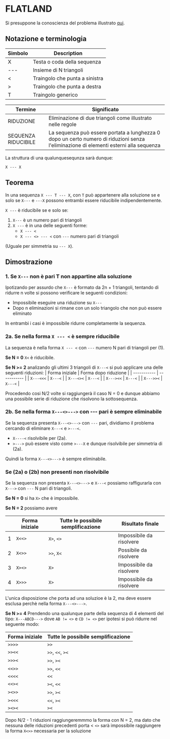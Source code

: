 # FLATLAND
Si presuppone la conoscienza del problema illustrato [qui](https://github.com/NicolaToscan/ASD_1920/blob/master/4_flatland/flatland%20(it).pdf).

## Notazione e terminologia
| Simbolo | Description |
| ----------- | ----------- |
| X | Testa o coda della sequenza |
| --- | Insieme di N  triangoli |
| < | Traingolo che punta a sinistra |
| > | Traingolo che punta a destra |
| T | Traingolo generico |

| Termine | Significato |
| ----------- | ----------- |
| RIDUZIONE | Eliminazione di due triangoli come illustrato nelle regole |
| SEQUENZA RIDUCIBILE | La sequenza può essere portata a lunghezza 0 dopo un certo numero di riduzioni senza l'eliminazione di elementi esterni alla sequenza

La struttura di una qualunquesequnza sarà dunque:

`X --- X`

## Teorema
In una sequenza `X --- T --- X`, con `T` può appartenere alla soluzione se e solo se `X---` e `---X` possono entrambi essere riducibile indipendentemente.

`X ---` è riducibile se e solo se:
1. `X---` è un numero pari di triangoli
2. `X ---` è in una delle seguenti forme:
   - `X --- <`
   - `X --- <> --- <` con `---` numero pari di triangoli

(Uguale per simmetria su `--- X`).

## Dimostrazione
<!-- dim che devono essere eliminate ind. -->

### 1. Se `X---` non è pari T non appartine alla soluzione
Ipotizando per assurdo che `X---` è formato da 2n + 1 triangoli, tentando di ridurre n volte si possono verificare le seguenti condizioni:
- Impossibile eseguire una riduzione su `X---`
- Dopo n eliminazioni si rimane con un solo triangolo che non può essere eliminato

In entrambi i casi è impossibile ridurre completamente la sequenza.


### 2a. Se nella forma `X --- <` è  sempre riducibile
La sequenza è nella forma `X --- <` con `---` numero N pari di triangoli per (1).

**Se N = 0** `X<` è riducibile.

**Se N >= 2** analizando gli ultimi 3 triangoli di `X---<` si può applicare una delle seguenti riduzioni:
| Forma iniziale | Forma dopo riduzione |
| ----------- | ----------- |
| `X---<<<` | `X---<` |
| `X---<><` | `X---<` |
| `X---><<` | `X---<` |
| `X--->><` | `X---<` |

Procedendo cosi N/2 volte si raggiungerà il caso N = 0 e dunque abbiamo una possibile serie di riduzione che risolvono la sottosequenza.

### 2b. Se nella forma `X---<>--->` con --- pari è sempre eliminabile
Se la sequenza presenta `X---<>--->` con `---` pari, dividiamo il problema cercando di eliminare `X---<` e `>---<`.
- `X----<` risolvibile per (2a).
- `>--->` può essere visto come `>---X` e dunque risolvibile per simmetria di (2a).

Quindi la forma `X---<>--->` è sempre eliminabile.


### Se (2a) o (2b) non presenti non risolvibile
Se la sequenza non presenta `X---<>--->` e `X---<` possiamo raffigurarla con `X--->` con `---` N pari di triangoli.

**Se N = 0** si ha `X>` che è impossibile.

**Se N = 2** possiamo avere

|   | Forma iniziale | Tutte le possibile semplificazione | Risultato finale |
| - | ----------- | ----------- | ----------- |
| 1 | `X<<>` | `X>`, `<>` | Impossibile da risolvere |
| 2 | `X<>>` | `>>`, `X<` | Possibile da risolvere |
| 3 | `X><>` | `X>` | Impossibile da risolvere |
| 4 | `X>>>` |  `X>` | Impossibile da risolvere |

L'unica disposizione che porta ad una soluzioe è la 2, ma deve essere esclusa perchè nella forma `X---<>--->`.

**Se N >= 4**
Prendendo una qualunque parte della sequenza di 4 elementi del tipo: `X---ABCD--->` dove `AB != <>` e `CD != <>` per ipotesi
si può ridurre nel seguente modo:

| Forma iniziale | Tutte le possibile semplificazione |
| ----------- | ----------- |
| `>>>>` | `>>` |
| `>><<` | `>>`, `<<`, `><` |
| `>>><` | `>>`, `><`|
| `<<>>` | `>>`, `<<` |
| `<<<<` | `<<` |
| `<<><` | `><`, `<<` |
| `><>>` | `>>`, `><` |
| `><<<` | `<<`, `><` |
| `><><` | `><` |

Dopo N/2 - 1 riduzioni raggiungeremmmo la forma con N = 2, ma dato che nessuna delle riduzioni precedenti porta < `<>` sarà impossibile raggiungere la forma `X<>>` necessaria per la soluzione